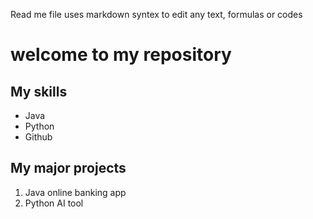 Read me file uses markdown syntex to edit any text, formulas or codes


# welcome to my repository


## My skills
- Java
- Python
- Github

## My major projects
1. Java online banking app
2. Python AI tool

